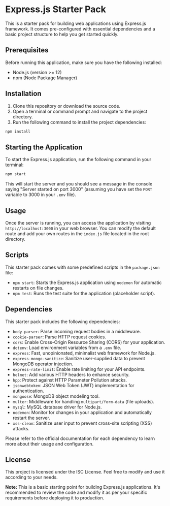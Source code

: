 # Express.js Starter Pack

This is a starter pack for building web applications using Express.js framework. It comes pre-configured with essential dependencies and a basic project structure to help you get started quickly.

## Prerequisites

Before running this application, make sure you have the following installed:

- Node.js (version >= 12)
- npm (Node Package Manager)

## Installation

1. Clone this repository or download the source code.
2. Open a terminal or command prompt and navigate to the project directory.
3. Run the following command to install the project dependencies:

```bash
npm install
```

## Starting the Application

To start the Express.js application, run the following command in your terminal:

```bash
npm start
```

This will start the server and you should see a message in the console saying "Server started on port 3000" (assuming you have set the `PORT` variable to 3000 in your `.env` file).

## Usage

Once the server is running, you can access the application by visiting `http://localhost:3000` in your web browser. You can modify the default route and add your own routes in the `index.js` file located in the root directory.

## Scripts

This starter pack comes with some predefined scripts in the `package.json` file:

- `npm start`: Starts the Express.js application using `nodemon` for automatic restarts on file changes.
- `npm test`: Runs the test suite for the application (placeholder script).

## Dependencies

This starter pack includes the following dependencies:

- `body-parser`: Parse incoming request bodies in a middleware.
- `cookie-parser`: Parse HTTP request cookies.
- `cors`: Enable Cross-Origin Resource Sharing (CORS) for your application.
- `dotenv`: Load environment variables from a `.env` file.
- `express`: Fast, unopinionated, minimalist web framework for Node.js.
- `express-mongo-sanitize`: Sanitize user-supplied data to prevent MongoDB operator injection.
- `express-rate-limit`: Enable rate limiting for your API endpoints.
- `helmet`: Add various HTTP headers to enhance security.
- `hpp`: Protect against HTTP Parameter Pollution attacks.
- `jsonwebtoken`: JSON Web Token (JWT) implementation for authentication.
- `mongoose`: MongoDB object modeling tool.
- `multer`: Middleware for handling `multipart/form-data` (file uploads).
- `mysql`: MySQL database driver for Node.js.
- `nodemon`: Monitor for changes in your application and automatically restart the server.
- `xss-clean`: Sanitize user input to prevent cross-site scripting (XSS) attacks.

Please refer to the official documentation for each dependency to learn more about their usage and configuration.

## License

This project is licensed under the ISC License. Feel free to modify and use it according to your needs.

**Note:** This is a basic starting point for building Express.js applications. It's recommended to review the code and modify it as per your specific requirements before deploying it to production.
